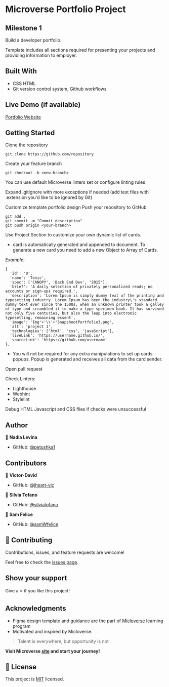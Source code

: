# Microverse Portfolio Project
## Milestone 1

Build a developer portfolio.

Template includes all sections required for presenting your projects and providing information to employer.



## Built With

- CSS HTML
- Git version control system, Github workflows



## Live Demo (if available)

[Portfolio Website](https://petushka1.github.io/microverse-m1-w1-d3-portfolio-production/)



## Getting Started

Clone the repository

```
git clone https://github.com/repository
```
Create your feature branch

```
git checkout -b <new-branch>
```

You can use default Microverse linters set or configure linting rules

Expand .gitignore with more exceptions if needed
(add test files with .extension you'd like to be ignored by Git)

Customize template portfolio design
Push your repository to GitHub

```
git add .
git commit -m "Commit description"
git push origin <your-branch>
```

Use Project Section to customize your own dynamic list of cards.
- card is automatically generated and appended to document. To generate a new card you need to add a new Object to Array of Cards.

*Example:*

```
{
  'id': '0',
  'name': 'Tonic',
  'spec': ['CANOPY', 'Back End Dev', '2015'],
  'brief': 'A daily selection of privately personalized reads; no accounts or sign-ups required.',
  'description': 'Lorem Ipsum is simply dummy text of the printing and typesetting industry. Lorem Ipsum has been the industry\'s standard dummy text ever since the 1500s, when an unknown printer took a galley of type and scrambled it to make a type specimen book. It has survived not only five centuries, but also the leap into electronic typesetting, remaining essent',
  'image': 'Img'+'\\'+'SnapshootPortfolio3.png',
  'alt': 'project 1',
  'technologies': ['html', 'css', 'javaScript'],
  'liveLink': 'https://username.github.io/',
  'sourceLink': 'https://github.com/username'
},
```
- You will not be required for any extra manipulations to set up cards popups. Popup is generated and receives all data from the card sender.

Open pull request

Check Linters:
- Lighthouse
- Webhint
- Stylelint

Debug HTML Javascript and CSS files if checks were unsuccessful




## Author

👤 **Nadia Levina**

- GitHub: [@petushka1](https://github.com/petushka1)



## Contributors

👤 **Victor-David**

- GitHub: [@jheart-vic](https://github.com/jheart-vic?tab=repositories)

👤 **Silvia Tofano**

- GitHub: [@silviatofana](https://github.com/silviatofana?tab=repositories)

👤 **Sam Felice**

- GitHub: [@samWfelice](https://github.com/samWfelice?tab=repositories)




## 🤝 Contributing

Contributions, issues, and feature requests are welcome!

Feel free to check the [issues page](https://github.com/petushka1/microverse-m1-w1-d3-portfolio-production/issues).

## Show your support

Give a ⭐️ if you like this project!

## Acknowledgments

- Figma design template and guidance are the part of [Micloverse](https://github.com/microverseinc) learning program
- Motivated and inspired by Micloverse.
> Talent is everywhere, but opportunity is not

**Visit Microverse [site](https://www.microverse.org/) and start your journey!**

## 📝 License

This project is [MIT](./MIT.md) licensed.
